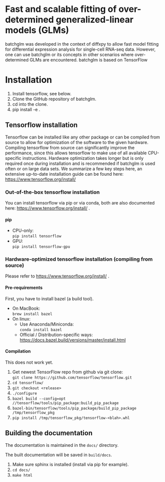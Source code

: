 
# Fast and scalable fitting of over-determined generalized-linear models (GLMs)

batchglm was developed in the context of diffxpy to allow fast model fitting for differential expression analysis for single-cell RNA-seq data. However, one can use batchglm or its concepts in other scenarios where over-determined GLMs are encountered. batchglm is based on TensorFlow 

# Installation
1. Install tensorflow, see below.
2. Clone the GitHub repository of batchglm.
3. cd into the clone.
4. pip install -e .

## Tensorflow installation
Tensorflow can be installed like any other package or can be compiled from source to allow for optimization of the software to the given hardware. Compiling tensorflow from source can significantly improve the performance, since this allows tensorflow to make use of all available CPU-specific instructions. Hardware optimization takes longer but is only required once during installation and is recommended if batchglm is used often or on large data sets. We summarize a few key steps here, an extensive up-to-date installation guide can be found here: https://www.tensorflow.org/install/

### Out-of-the-box tensorflow installation
You can install tensorflow via pip or via conda, both are also documented here: https://www.tensorflow.org/install/ .
#### pip
- CPU-only: <br/>
  `pip install tensorflow`
- GPU: <br/>
  `pip install tensorflow-gpu`
  
### Hardware-optimized tensorflow installation (compiling from source)
Please refer to https://www.tensorflow.org/install/ .

#### Pre-requirements
First, you have to install bazel (a build tool).
- On MacBook:<br/>
  `brew install bazel`
- On linux:
  * Use Anaconda/Miniconda:<br/>
    `conda install bazel`
  * Official / Distribution-specific ways: 
    https://docs.bazel.build/versions/master/install.html
  
#### Compilation
This does not work yet.
1. Get newest TensorFlow repo from github via git clone:<br/>
    `git clone https://github.com/tensorflow/tensorflow.git`
2. `cd tensorflow/`
3. `git checkout <release>`
4. `./configure`
5. `bazel build --config=opt //tensorflow/tools/pip_package:build_pip_package`
6. `bazel-bin/tensorflow/tools/pip_package/build_pip_package /tmp/tensorflow_pkg`
7. `pip install /tmp/tensorflow_pkg/tensorflow-<blah>.whl`

## Building the documentation
The documentation is maintained in the `docs/` directory.

The built documentation will be saved in `build/docs`. 
 
1. Make sure sphinx is installed (install via pip for example). 
2. `cd docs/`
3. `make html`
